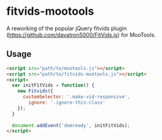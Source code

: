 # fitvids-mootools
A reworking of the popular jQuery fitvids plugin (https://github.com/davatron5000/FitVids.js) for MooTools.

## Usage

```html
<script src="path/to/mootools.js"></script>
<script src="path/to/fitvids-mootools.js"></script>
<script>
  var initFitVids = function() {
    new Fitvids({
      customSelector: '.make-vid-responsive',
	    ignore: '.ignore-this-class'
    });
  }
  
  document.addEvent('domready', initFitVids);
</script>
```

